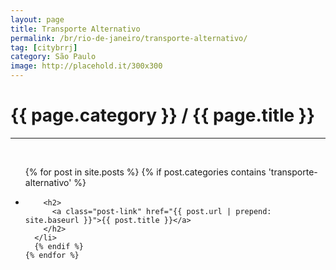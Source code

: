 ```yaml
---
layout: page
title: Transporte Alternativo
permalink: /br/rio-de-janeiro/transporte-alternativo/
tag: [citybrrj]
category: São Paulo
image: http://placehold.it/300x300
---
```


<div class="home">

  <h1 class="page-heading">{{ page.category }} / {{ page.title }}</h1>
  <hr><br>

  <ul class="post-list">
    {% for post in site.posts %}
      {% if post.categories contains 'transporte-alternativo' %}
      <li>

        <h2>
          <a class="post-link" href="{{ post.url | prepend: site.baseurl }}">{{ post.title }}</a>
        </h2>
      </li>
      {% endif %}
    {% endfor %}
  </ul>
</div>